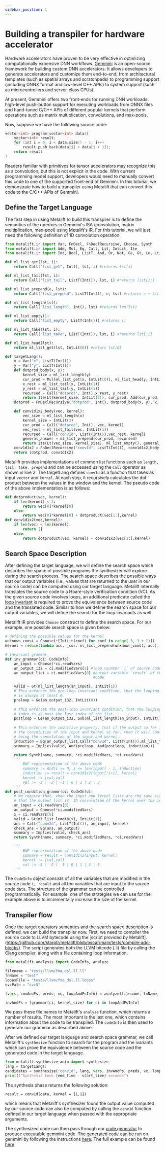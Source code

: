 ```yaml
---
sidebar_position: 1
---
```


# Building a transpiler for hardware accelerator

Hardware accelerators have proven to be very effective in optimizing computationally expensive DNN workflows. [Gemmini](https://github.com/ucb-bar/gemmini) is an open-source framework for building custom DNN accelerators. It allows developers to generate accelerators and customize them end-to-end, from architectural templates (such as spatial arrays and scratchpads) to programming support (including ONNX format and low-level C++ APIs) to system support (such as microcontrollers and server-class CPUs).

At present, Gemmini offers two front-ends for running DNN workloads: high-level push-button support for executing workloads from ONNX files and hand-tuned C/C++ APIs of different popular kernels that perform operations such as matrix multiplication, convolutions, and max-pools. 


Now, suppose we have the following source code:

```cpp
vector<int> program(vector<int> data){
    vector<int> result;
    for (int i = 0; i < data.size() - 1; i++)
        result.push_back(data[i] + data[i + 1]);
    return result
}
```

Readers familiar with primitives for tensor accelerators may recognize this as a convolution, but this is not explicit in the code. With current programming model support, developers would need to manually convert this code to one of the supported front-end of Gemmini. In this tutorial, we demonstrate how to build a transpiler using Metalift that can convert this code to the C/C++ APIs of Gemmini.

## Define the Target Language
The first step in using Metalift to build this transpiler is to define the semantics of the opertors in Gemmini's ISA (convolution, matrix multiplication, max-pool) using Metalift's IR. For this tutorial, we will just need the following definition of 1D convolution operation. 

```python
from metalift.ir import Var, FnDecl, FnDeclRecursive, Choose, Synth
from metalift.ir import Add, Mul, Eq, Call, Lit, IntLit, Ite
from metalift.ir import Int, Bool, ListT, And, Or, Not, Ge, Gt, Le, Lt, Sub

def ml_list_get(lst, i):
    return Call("list_get", Int(), lst, i) #returns lst[i]

def ml_list_tail(lst, i):
    return Call("list_tail", ListT(Int()), lst, i) #returns list[1:]

def ml_list_prepend(e, lst):
    return Call("list_prepend", ListT(Int()), e, lst) #returns e + lst

def ml_list_length(lst):
    return Call("list_length", Int(), lst) #returns len(lst)

def ml_list_empty():
    return Call("list_empty", ListT(Int())) #returns []

def ml_list_take(lst, i):
    return Call("list_take", ListT(Int()), lst, i) #returns lst[:i]

def ml_list_head(lst):
    return ml_list_get(lst, IntLit(0)) #return lst[0]

def targetLang():
    x = Var("x", ListT(Int()))
    y = Var("y", ListT(Int()))
    def dotprod_body(x, y):
        kernel_size = ml_list_length(y)
        cur_prod = Mul(ml_list_get(x, IntLit(0)), ml_list_head(y, IntLit(0)))
        x_rest = ml_list_tail(x, IntLit(1))
        y_rest = ml_list_tail(y, IntLit(1))
        recursed = Call("dotprod", Int(),x_rest, y_rest)
        return Ite(Lt(kernel_size, IntLit(2)), cur_prod, Add(cur_prod, recursed))
    dotprod = FnDeclRecursive("dotprod", Int(), dotprod_body(x, y), x, y)

    def conv1d1x2_body(vec, kernel):
        vec_size = ml_list_length(x)
        kernel_size = IntLit(2)
        cur_prod = Call("dotprod", Int(), vec, kernel)
        vec_rest = ml_list_tail(vec, IntLit(1))
        recursed = Call("conv1d", ListT(Int()),vec_rest, kernel)
        general_answer = ml_list_prepend(cur_prod, recursed)
        return Ite(Lt(vec_size, kernel_size), ml_list_empty(), general_answer)
    conv1d1x2 = FnDeclRecursive("conv1d", ListT(Int()), conv1d1x2_body(x, y), x, y)
    return [dotprod, conv1d1x2]
```

Metalift provides implementations of common list functions such as ```length, tail, take, prepend``` and can be accessed using the ```Call``` operator as shown in line 2. The targetLang defines ```conv1d``` as a function that takes as input ```vector``` and ```kernel```. At each step, it recursively calculates the dot product between the values in the window and the kernel. The pseudo code of the above implementation is as follows:

```python
def dotproduct(vec, kernel):
    if len(kernel) < 2:
        return vec[0]*kernel[0]
    else:
        return vec[0]*kernel[0] + dotproduct(vec[1:],kernel)
def conv1d1x2(vec,kernel):
    if len(vec) < len(kernel):
        return []
    else:
        return dotproduct(vec, kernel) + conv1d1x2(vec[1:],kernel)
```

## Search Space Description

After defining the target language, we will define the search space which describes the space of possible programs the synthesizer will explore during the search process. The search space describes the possible ways that our output variables (i.e., values that are returned to the user in our source code) can be computed using our target language. Metalift internally translates the source code to a Hoare-style verification condition (VC). As the given source code involves loops, an additional predicate called the [loop invariant](https://en.wikipedia.org/wiki/Loop_invariant) is required to prove the equivalence between source code and the translated code. Similar to how we define the search space for our output variables, we will define the search for the loop invariants as well. 

Metalift IR provides ```Choose``` construct to define the search space. For our example, one possible search space is given below:


```python
# defining the possible values for the kernel 
unknown_const = Choose(*[IntLit(coef) for coef in range(-3, 3 + 1)])
kernel = reduce(lambda acc, _cur: ml_list_prepend(unknown_const, acc), range(2), ml_list_empty()) 

# invariant grammar
def inv_grammar(ci: CodeInfo):
    an_input = Choose(*ci.readVars)
    an_output_i32 = ci.modifiedVars[1] #loop counter `i` of source code
    an_output_list = ci.modifiedVars[0] #output variable `result` of the source 
                                        #code

    valid = Gt(ml_list_length(an_input), IntLit(1)) 
    # This enforces the pre-loop invariant condition, that the looping index
    # is always at least 0.
    preloop = Ge(an_output_i32, IntLit(0))
    
    # This enforces the post-loop invariant condition, that the looping
    # index is at most the last index of the list.
    postloop = Le(an_output_i32, Sub(ml_list_length(an_input), IntLit(1)))
            
    # This enforces the inductive property, that if the output so far is
    # the convolution of the input and kernel so far, then it will continue
    # being the convolution of the input and kernel.
    induction = Eq(an_output_list,Call("conv1d", ListT(Int()),ml_list_take(an_input, Add(an_output_i32, IntLit(1)))),kernel)
    summary = Implies(valid, And(preloop, And(postloop, induction)))

    return Synth(name, summary, *ci.modifiedVars, *ci.readVars)
    '''
        BNF representation of the above code
        summary := And(i >= 0, i <= len(input) - 1, induction)
        induction := result = conv1d1x2(input[:i+1], kernel)
        kernel := [val,val]
        val := -3 | -2 | -1 | 0 | 1 | 2 | 3
    '''
def post_condition_grammr(ci: CodeInfo):
    # We require that, when the input and kernel lists are the same size,
    # that the output list is  1D convolution of the kernel over the input .
    an_input = ci.readVars[0]
    an_output = Choose(*ci.modifiedVars)
    x = ci.readVars[0]
    valid = Gt(ml_list_length(x), IntLit(1))
    ans = Call("conv2d", ListT(Int()), an_input, kernel)
    check_ans = Eq(ans, an_output)
    summary = Implies(valid, check_ans)
    return Synth(name, summary, *ci.modifiedVars, *ci.readVars)

    '''
        BNF representation of the above code
        summary = result = conv1d1x2(input, kernel)
        kernel := [val,val]
        val := -3 | -2 | -1 | 0 | 1 | 2 | 3
    '''
```

The ```CodeInfo``` object consists of all the variables that are modified in the source code ```i, result``` and all the variables that are input to the source code ```data```. The structure of the grammar can be controlled programmatically. For example, one of the strategies we can use for the example above is to incrementally increase the size of the kernel.


## Transpiler flow
Once the target operators semantics and the search space description is defined, we can build the transpiler now. First, we need to compiler the source code to LLVM bytecode using the [script provided by Metalift].(https://github.com/starptr/metalift/blob/oscar/main/tests/compile-add-blocks). The script generates both the LLVM bitcode (.ll) file by calling the Clang compiler, along with a file containing loop information.

```python
from metalift.analysis import CodeInfo, analyze

filename = "tests/llvm/fma_dsl.ll.ll"
fnName = "test"
loopsFile = "tests/llvm/fma_dsl.ll.loops"
cvcPath = "cvc5"

(vars, invAndPs, preds, vc, loopAndPsInfo) = analyze(filename, fnName, loopsFile, log=False)

invAndPs = [grammar(ci, kernel_size) for ci in loopAndPsInfo]
```

We pass these file names to Metalift's `analyze` function, which returns a number of results. The most important is the last one, which contains information about the code to be transpiled. The ```codeInfo``` is then used to generate our grammar as described above.

After we defined our target language and search space grammar, we call Metalift's `synthesize` function to search for the program and the ivariants which can prove the equivalence between the source code and the generated code in the target language.
```python
from metalift.synthesize_auto import synthesize
lang = targetLang()
candidates = synthesize("conv1d", lang, vars, invAndPs, preds, vc, loopAndPsInfo, cvcPath, listBound=3, noVerify=True)
print(f"Synthesis took {end_time - start_time} seconds")
```

The synthesis phase returns the following solution:

```result = conv1d(data, kernel = [1,1])```

which means that Metalift's synthesizer found the output value computed by our source code can also be computed by calling the `conv1d` function defined in our target language when passed with the appropriate arguments. 

The synthesized code can then pass through our [code generator](https://github.com/starptr/metalift/blob/6267e705841776767a16999cd32c14829b277114/tests/conv1d.py#L213) to produce executable gemmini code. The generated code can be run on gemmini by following the instructions [here](https://github.com/ucb-bar/gemmini/tree/dev). The full example can be found [here](https://github.com/starptr/metalift/blob/6267e705841776767a16999cd32c14829b277114/tests/conv1d.py). 
